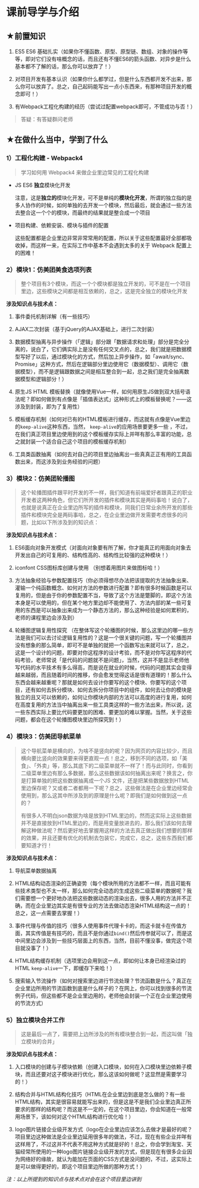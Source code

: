 # 课前导学与介绍

## ★前置知识

1. ES5 ES6 基础扎实（如果你不懂函数、原型、原型链、数组、对象的操作等等，即对它们没有啥概念的话，而且还有不懂ES6的箭头函数、对异步是什么基本都不了解的话，那么你可以放弃了！）

2. 对项目开发有基本认识（如果你什么都学过，但是什么东西都开发不出来，那么你可以放弃了。总之，自己起码能写出一点小东西来，有那种项目开发的概念即可！）

3. 有Webpack工程化构建的经历（尝试过配置webpack即可，不管成功与否！）

> 答疑：有答疑群问老师

## ★在做什么当中，学到了什么

### 1）工程化构建 - Webpack4

> 学习如何用 Webpack4 来做企业里边常见的工程化构建

- JS ES6 **独立**模块化开发
  
  注意，这是**独立的**模块化开发，可不是单纯的**模块化开发**，所谓的独立指的是多人协作的时候，如何单独的去开发一个模块，然后最后，就会通过一些方法去整合这一个个的模块，而最终的结果就是整合成一个项目

- 项目构建、依赖安装、模块与插件的配置

  这些配置都是企业里边非常非常常用的配置，所以关于这些配置最好全部都吸收掉，而这样一来，在实际工作中基本不会遇到太多的关于 Webpack 配置上的困难！

### 2）模块1：仿美团美食选项列表

> 整个项目有3个模块，而这一个个模块都是独立开发的，可不是在一个项目里边，这些模块之间都是相互依赖的，总之，这是完全独立的模块化开发

**涉及知识点与技术点：**

1. 事件委托机制详解（有一些技巧）

2. AJAX二次封装（基于jQuery的AJAX基础上，进行二次封装）

3. 数据模型抽离与异步操作（「逻辑」部分跟「数据请求和处理」部分是完全分离的，说白了，它们俩实际上是没有任何交叉点的，总之，我们就是把数据模型写好了以后，通过模块化的方式，然后加上异步操作，如「await/sync、Promise」这种方式，然后在逻辑部分里边使用它（数据模型）、调用它（数据模型），而不是逻辑跟数据之间是相互整合到一起，总之我们是完全抽离数据模型和逻辑部分！）

4. 原生JS HTML 模板替换（就像使用Vue一样，如何用原生JS做到双大括号语法呢？即如何做到有点像是「插值表达式」这种形式上的模板替换呢？——这涉及到封装，即为了复用性）

5. 模板缓存机制（如何对已有的HTML模板进行缓存，而这就有点像是Vue里边的`keep-alive`这种东西，当然， `keep-alive`的应用场景要更多一些 ，不过，在我们真正项目里边使用到的这个模板缓存实际上并咩有那么丰富的功能，总之就封装一个适合自己这个项目的模板缓存机制）

6. 工具类函数抽离（如何去对自己的项目里边抽离出一些真真正正有用的工具函数出来，而这涉及到业务经验的问题）

### 3）模块2：仿美团轮播图

> 这个轮播图插件跟平时开发的不一样，我们知道有前端爱好者跟真正的职业开发者这两种角色，但它们所开发的插件和模块其实是两码事哈！说白了，也就是说真正在企业里边所写的插件和模块，同我们日常业余所开发的那些插件和模块完全是两码事哈，总之，在企业里边做开发需要考虑很多的问题，比如以下所涉及到的知识点：

**涉及知识点与技术点：**

1. ES6面向对象开发模式（对面向对象要有所了解，你才能真正的用面向对象去开发出自己的可复用的、结构性高的、结构性比较强的这种模块！）

2. iconfont CSS图标库创建与使用 （别想着用图片来做图标哈！）

3. 方法抽象经验与参数配置技巧（你必须得想尽办法把该提取的方法抽象出来、灌输一个纯函数概念、如何对方法的参数进行配置？即有很多时候函数是可以复用的，但是由于你的参数配置不当，导致了这个方法是蹩脚的，即这个方法本身是可以使用的，但在某个地方里边却不能使用了、方法内部的某一些可复用的东西是可以抽象出来成为一个静态方法的，那么这种经验是如何累积的，老师的课程里边会涉及到）

4. 轮播图逻辑复用性探究 （在整体写这个轮播图的时候，那么这里边的哪一些方法是我们可以去讨论逻辑复用性的？这是一个很关键的问题，写一个轮播图并没有想象的那么简单，即可不是单独的就把一个函数写出来就可以了，总之，这是一个设计的问题，即要对你这程序的设计考验，而不是对你写这程序的代码考验，老师常说「是代码的问题就不是问题」，当然，这并不是显示老师他写代码的水平技术有多么得高，而是说在就业的时候，代码的问题其实会变得越来越弱，而且随着时间的推移，你会愈发觉得这话是很有道理的！那么什么东西会越来越重呢？那就是如何去设计你要写的这个模块、你要写的这个项目，还有如何去拆分模块、如何去拆分你项目中的组件，如何去让你的模块是独立的且又可以依赖的，如何让你模块内部的方法可以高度的进行复用，如何在高度复用的方法当中抽离出来一些工具类这样的一些方法出来，所以说，这一些东西实际上要比代码要更加的困难、要更加的难以掌握。当然，关于这些问题，都会在这个轮播图模块里边所探究到！）

### 4）模块3：仿美团导航菜单

> 这个导航菜单是横向的，为啥不是竖向的呢？因为网页的内容比较少，而且横向要比竖向的效果要来得更直观一点！总之，移到不同的选项，如「美食」、「外卖」等，那么其底下的二级菜单就不一样了！而与此同时，你看到二级菜单里边有那么多数据，那么这些数据该如何抽离出来呢？换言之，你是打算单独的把这些数据抽离成一个JS 文件，还是把某些数据放到HTML里边保存呢？又或者二者都用一下呢？总之，这些做法是在企业里边经常会使用到，那么这其中所涉及到的原理是什么呢？即我们是如何做到这一点的？
> 
> 有很多人不明白json数据为啥是放到HTML里边的，然而这实际上这些数据并不是直接放到HTML里边的，而是用变量放进去的，那么我们该如何去理解这种做法呢？然后更好地去掌握用这样的方法去真正做出我们想要的那样的效果，并且还要有优化的机制去包装它，完成它，总之，这些东西我们都要知道才行！



**涉及知识点与技术点：**

1. 导航菜单数据抽离

2. HTML结构动态渲染的正确姿势（每个模块所用的方法都不一样，而且可能有些技术类型也不太一样，那么如何完全动态的生成这些二级菜单的数据呢？我们需要想一个更好地办法把这些数据动态的渲染出去，很多人用的方法并不正确，而在企业里边其实是有很专业的方法去做动态渲染HTML结构这一点的！总之，这一点需要去掌握！）

3. 事件代理与传值的技巧（很多人使用事件代理卡卡的，而这卡就卡在传值方面，其实传值是有技巧的，而且不是你通过`bind()`然后传参就可以了，而是这中间里边会涉及到一些技巧层面上的东西，当然，目前不懂没事，做完这个项目就没事了！）

4. HTML结构缓存机制（选项里边会用到这一点，即如何让本身已经渲染过的HTML `keep-alive`一下，即缓存下来哈！）

5. 搜索输入节流操作（如何对搜索里边进行节流处理？节流函数是什么？真正在企业里边所用的节流函数到底是什么样子的？在网上，你可以找到很多的节流例子代码，但这些都不是企业里边用的，老师他会封装一个正在企业里边使用的节流方式）

### 5）独立模块合并工作

> 这是最后一点了，需要把上边所涉及的所有模块整合到一起，而这叫做「独立模块的合并」

**涉及知识点与技术点：**

1. 入口模块的创建与子模块依赖（创建入口模块，如何在入口模块里边依赖子模块，而且还要对这子模块进行优化，那么这该如何做呢？这显然是需要学习的！）

2. 结构合并与HTML结构化技巧（HTML在企业里边到底是怎么做的？有一些HTML结构，其实是很容易就能写出来的，但是这是不是我们企业里边真正所要求的那样的结构呢？而这是不一定的，在这个项目里边，你会知道在一般常用场景下，该如何对这个HTML结构进行优化哈！）

3. logo图片链接企业级开发方式（logo在企业里边应该怎么去做才是最好的呢？项目里边这种做法是企业里边延用很多年的做法，不过，现在有些企业并咩有这样用了，不过这并不代表不用这种方式就是好的！总之，你会学到淘宝、天猫经常所使用的一种logo图片链接企业级开发的方式，但是现在有很多企业因为网络好的缘故，就认为能加在页面的CSS方式是没问题的，不过，这实际上是可以做得更好的，即这个项目里边所做的那种方式！）

_注：以上所提到的知识点与技术点对会在这个项目里边讲到_












